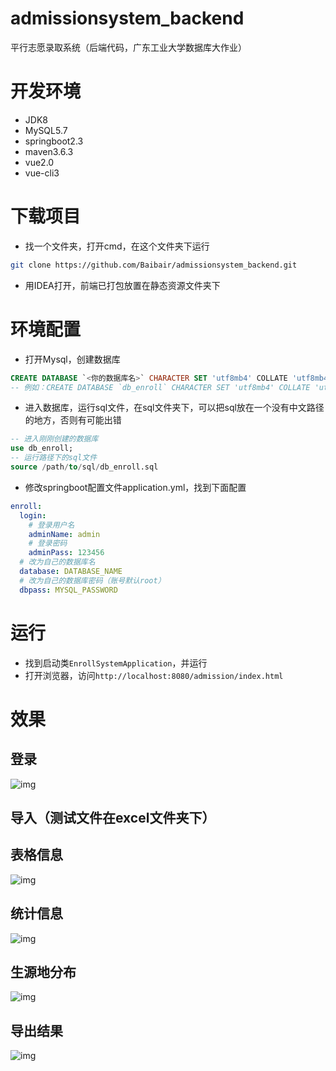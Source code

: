 # admissionsystem_backend
平行志愿录取系统（后端代码，广东工业大学数据库大作业）

# 开发环境
* JDK8
* MySQL5.7
* springboot2.3
* maven3.6.3
* vue2.0
* vue-cli3

# 下载项目
* 找一个文件夹，打开cmd，在这个文件夹下运行
```bash
git clone https://github.com/Baibair/admissionsystem_backend.git
```
* 用IDEA打开，前端已打包放置在静态资源文件夹下

# 环境配置
* 打开Mysql，创建数据库
```sql
CREATE DATABASE `<你的数据库名>` CHARACTER SET 'utf8mb4' COLLATE 'utf8mb4_general_ci';
-- 例如：CREATE DATABASE `db_enroll` CHARACTER SET 'utf8mb4' COLLATE 'utf8mb4_general_ci';
```
* 进入数据库，运行sql文件，在sql文件夹下，可以把sql放在一个没有中文路径的地方，否则有可能出错
```sql
-- 进入刚刚创建的数据库
use db_enroll;
-- 运行路径下的sql文件
source /path/to/sql/db_enroll.sql
```
* 修改springboot配置文件application.yml，找到下面配置
```yaml
enroll:
  login:
    # 登录用户名
    adminName: admin
    # 登录密码
    adminPass: 123456
  # 改为自己的数据库名
  database: DATABASE_NAME
  # 改为自己的数据库密码（账号默认root）
  dbpass: MYSQL_PASSWORD
```

# 运行
* 找到启动类`EnrollSystemApplication`，并运行
* 打开浏览器，访问`http://localhost:8080/admission/index.html`

# 效果
## 登录
![img](https://github.com/Baibair/admissionsystem_backend/images/Snipaste_2020-10-26_13-34-25.png)
## 导入（测试文件在excel文件夹下）
## 表格信息
![img](https://github.com/Baibair/admissionsystem_backend/images/Snipaste_2020-10-26_13-38-37.png)
## 统计信息
![img](https://github.com/Baibair/admissionsystem_backend/images/Snipaste_2020-10-26_13-39-28.png)
## 生源地分布
![img](https://github.com/Baibair/admissionsystem_backend/images/Snipaste_2020-10-26_13-40-11.png)
## 导出结果
![img](https://github.com/Baibair/admissionsystem_backend/images/Snipaste_2020-10-26_13-41-04.png)
